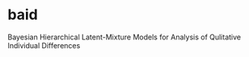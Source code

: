 # baid
Bayesian Hierarchical Latent-Mixture Models for Analysis of Qulitative Individual Differences

